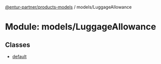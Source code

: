 [@entur-partner/products-models](../README.md) / models/LuggageAllowance

# Module: models/LuggageAllowance

## Classes

- [default](../classes/models_LuggageAllowance.default.md)
